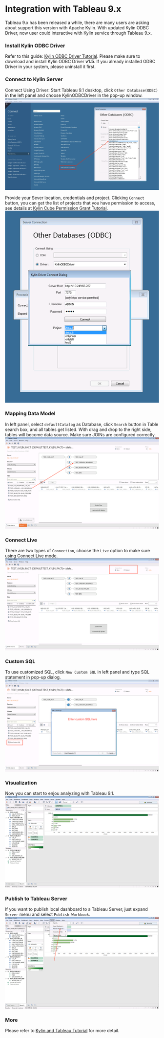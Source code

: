 # Integration with Tableau 9.x 

Tableau 9.x has been released a while, there are many users are asking about support this version with Apache Kylin. With updated Kylin ODBC Driver, now user could interactive with Kylin service through Tableau 9.x.

### Install Kylin ODBC Driver
Refer to this guide: [Kylin ODBC Driver Tutorial](driver/odbc.en.md).
Please make sure to download and install Kylin ODBC Driver __v1.5__. If you already installed ODBC Driver in your system, please uninstall it first. 

### Connect to Kylin Server
Connect Using Driver: Start Tableau 9.1 desktop, click `Other Database(ODBC)` in the left panel and choose KylinODBCDriver in the pop-up window. 
![](images/tableau_9/1.png)

Provide your Sever location, credentials and project. Clicking `Connect` button, you can get the list of projects that you have permission to access, see details at [Kylin Cube Permission Grant Tutorial](./acl.html).
![](images/tableau_9/2.png)

### Mapping Data Model
In left panel, select `defaultCatalog` as Database, click `Search` button in Table search box, and all tables get listed. With drag and drop to the right side, tables will become data source. Make sure JOINs are configured correctly.
![](images/tableau_9/3.png)

### Connect Live
There are two types of `Connection`, choose the `Live` option to make sure using Connect Live mode.
![](images/tableau_9/4.png)

### Custom SQL
To use customized SQL, click `New Custom SQL` in left panel and type SQL statement in pop-up dialog.
![](images/tableau_9/5.png)

### Visualization
Now you can start to enjou analyzing with Tableau 9.1.
![](images/tableau_9/6.png)

### Publish to Tableau Server
If you want to publish local dashboard to a Tableau Server, just expand `Server` menu and select `Publish Workbook`.
![](images/tableau_9/7.png)

### More
Please refer to [Kylin and Tableau Tutorial](./tableau.html) for more detail.


